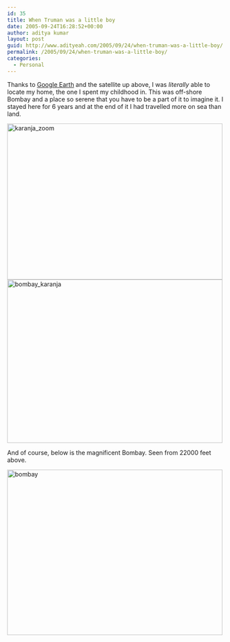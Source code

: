 ```yaml
---
id: 35
title: When Truman was a little boy
date: 2005-09-24T16:28:52+00:00
author: aditya kumar
layout: post
guid: http://www.adityeah.com/2005/09/24/when-truman-was-a-little-boy/
permalink: /2005/09/24/when-truman-was-a-little-boy/
categories:
  - Personal
---
```

Thanks to [Google Earth](http://earth.google.com/) and the satellite up above, I was _literally_ able to locate my home, the one I spent my childhood in. This was off-shore Bombay and a place so serene that you have to be a part of it to imagine it. I stayed here for 6 years and at the end of it I had travelled more on sea than land.  
  
<img src="http://static.flickr.com/27/46057554_4106f17d93.jpg" width="500" height="362" alt="karanja_zoom" /> 

<img src="http://static.flickr.com/31/46057553_11b52b0645.jpg" width="500" height="379" alt="bombay_karanja" /> 

And of course, below is the magnificent Bombay. Seen from 22000 feet above.  
  
<img src="http://static.flickr.com/31/46057555_7f08dd7366.jpg" width="500" height="384" alt="bombay" />